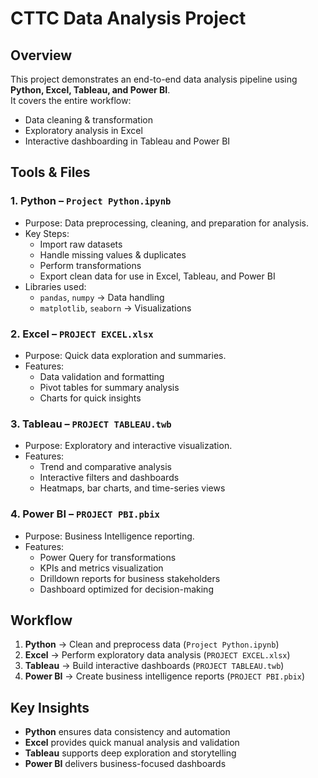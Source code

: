 # CTTC Data Analysis Project

## Overview
This project demonstrates an end-to-end data analysis pipeline using **Python, Excel, Tableau, and Power BI**.  
It covers the entire workflow:
- Data cleaning & transformation  
- Exploratory analysis in Excel  
- Interactive dashboarding in Tableau and Power BI  


## Tools & Files

### 1. **Python – `Project Python.ipynb`**
- Purpose: Data preprocessing, cleaning, and preparation for analysis.  
- Key Steps:
  - Import raw datasets  
  - Handle missing values & duplicates  
  - Perform transformations  
  - Export clean data for use in Excel, Tableau, and Power BI  
- Libraries used:
  - `pandas`, `numpy` → Data handling  
  - `matplotlib`, `seaborn` → Visualizations  


### 2. **Excel – `PROJECT EXCEL.xlsx`**
- Purpose: Quick data exploration and summaries.  
- Features:
  - Data validation and formatting  
  - Pivot tables for summary analysis  
  - Charts for quick insights  


### 3. **Tableau – `PROJECT TABLEAU.twb`**
- Purpose: Exploratory and interactive visualization.  
- Features:
  - Trend and comparative analysis  
  - Interactive filters and dashboards  
  - Heatmaps, bar charts, and time-series views  


### 4. **Power BI – `PROJECT PBI.pbix`**
- Purpose: Business Intelligence reporting.  
- Features:
  - Power Query for transformations  
  - KPIs and metrics visualization  
  - Drilldown reports for business stakeholders  
  - Dashboard optimized for decision-making  


## Workflow
1. **Python** → Clean and preprocess data (`Project Python.ipynb`)  
2. **Excel** → Perform exploratory data analysis (`PROJECT EXCEL.xlsx`)  
3. **Tableau** → Build interactive dashboards (`PROJECT TABLEAU.twb`)  
4. **Power BI** → Create business intelligence reports (`PROJECT PBI.pbix`)  


## Key Insights
- **Python** ensures data consistency and automation  
- **Excel** provides quick manual analysis and validation  
- **Tableau** supports deep exploration and storytelling  
- **Power BI** delivers business-focused dashboards  
